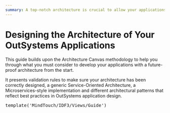 ```yaml
---
summary: A top-notch architecture is crucial to allow your applications to grow and adapt to your OutSystems business requirements as they evolve, with minimal impacts.
---
```


# Designing the Architecture of Your OutSystems Applications

This guide builds upon the Architecture Canvas methodology to help you through what you must consider to develop your applications with a future-proof architecture from the start.

It presents validation rules to make sure your architecture has been correctly designed, a generic Service-Oriented Architecture, a Microservices-style implementation and different architectural patterns that reflect best practices in OutSystems application design.


<pre class="script">
template('MindTouch/IDF3/Views/Guide')</pre>
